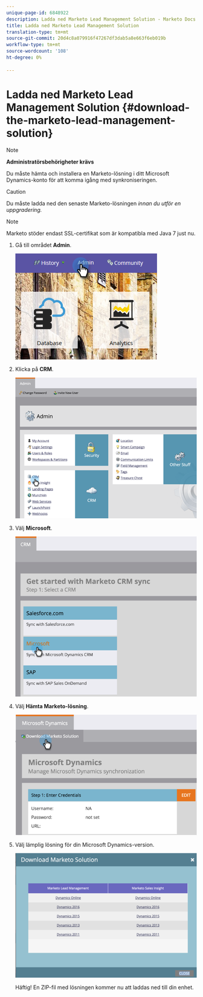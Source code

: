 ```yaml
---
unique-page-id: 6848922
description: Ladda ned Marketo Lead Management Solution - Marketo Docs - Produktdokumentation
title: Ladda ned Marketo Lead Management Solution
translation-type: tm+mt
source-git-commit: 20d4c8a079916f47267df3dab5a8e663f6eb019b
workflow-type: tm+mt
source-wordcount: '108'
ht-degree: 0%

---
```



# Ladda ned Marketo Lead Management Solution {#download-the-marketo-lead-management-solution}

>[!NOTE]
>
>**Administratörsbehörigheter krävs**

Du måste hämta och installera en Marketo-lösning i ditt Microsoft Dynamics-konto för att komma igång med synkroniseringen.

>[!CAUTION]
>
>Du måste ladda ned den senaste Marketo-lösningen _innan du utför en uppgradering._

>[!NOTE]
>
>Marketo stöder endast SSL-certifikat som är kompatibla med Java 7 just nu.

1. Gå till området **Admin**.

   ![](assets/admin-1.png)

1. Klicka på **CRM**.

   ![](assets/image2015-3-11-13-3a7-3a11.png)

1. Välj **Microsoft**.

   ![](assets/image2015-3-11-13-3a9-3a7.png)

1. Välj **Hämta Marketo-lösning**.

   ![](assets/image2015-3-11-13-3a10-3a4.png)

1. Välj lämplig lösning för din Microsoft Dynamics-version.

   ![](assets/msd-online-1.png)

   Häftig! En ZIP-fil med lösningen kommer nu att laddas ned till din enhet.
